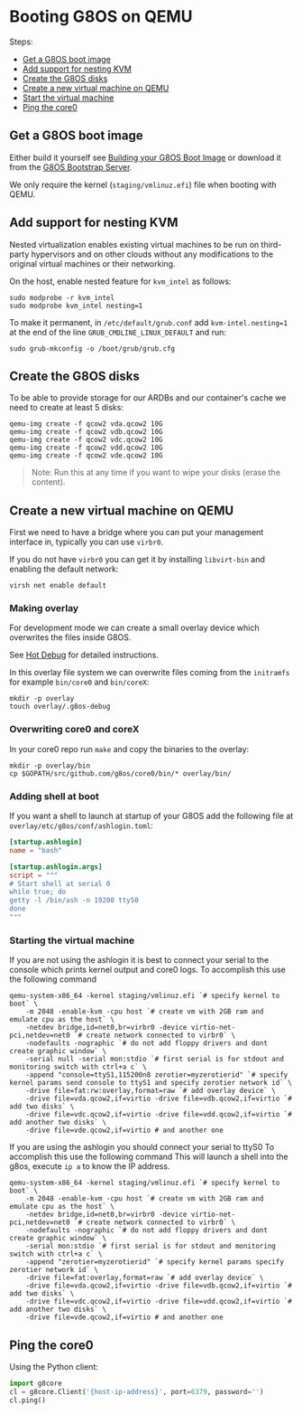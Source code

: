 # Booting G8OS on QEMU

Steps:

- [Get a G8OS boot image](#build-image)
- [Add support for nesting KVM](#nesting-kvm)
- [Create the G8OS disks](#create-disks)
- [Create a new virtual machine on QEMU](#create-vm)
- [Start the virtual machine](#start-vm)
- [Ping the core0](#ping-core0)


<a id="build-image"></a>
## Get a G8OS boot image

Either build it yourself see [Building your G8OS Boot Image](../building/building.md) or download it from the [G8OS Bootstrap Server](https://bootstrap.gig.tech/).

We only require the kernel (`staging/vmlinuz.efi`) file when booting with QEMU.

<a id="nesting-kvm"></a>
## Add support for nesting KVM

Nested virtualization enables existing virtual machines to be run on third-party hypervisors and on other clouds without any modifications to the original virtual machines or their networking.

On the host, enable nested feature for `kvm_intel` as follows:
```shell
sudo modprobe -r kvm_intel
sudo modprobe kvm_intel nesting=1
```

To make it permanent, in `/etc/default/grub.conf` add `kvm-intel.nesting=1` at the end of the line `GRUB_CMDLINE_LINUX_DEFAULT` and run:
```
sudo grub-mkconfig -o /boot/grub/grub.cfg
```

<a id="create-disks"></a>
## Create the G8OS disks

To be able to provide storage for our ARDBs and our container's cache we need to create at least 5 disks:

```shell
qemu-img create -f qcow2 vda.qcow2 10G
qemu-img create -f qcow2 vdb.qcow2 10G
qemu-img create -f qcow2 vdc.qcow2 10G
qemu-img create -f qcow2 vdd.qcow2 10G
qemu-img create -f qcow2 vde.qcow2 10G
```

> Note: Run this at any time if you want to wipe your disks (erase the content).

<a id="create-vm"></a>
## Create a new virtual machine on QEMU

First we need to have a bridge where you can put your management interface in, typically you can use `virbr0`.

If you do not have `virbr0` you can get it by installing `libvirt-bin` and enabling the default network:
```
virsh net enable default
```

### Making overlay

For development mode we can create a small overlay device which overwrites the files inside G8OS.

See [Hot Debug](https://github.com/g8os/initramfs/tree/1.1.0-alpha#hot-debug-inject-files-without-rebuilding-the-vmlinuz) for detailed instructions.

In this overlay file system we can overwrite files coming from the `initramfs` for example `bin/core0` and `bin/coreX`:

```shell
mkdir -p overlay
touch overlay/.g8os-debug
```

### Overwriting core0 and coreX

In your core0 repo run `make` and copy the binaries to the overlay:

```shell
mkdir -p overlay/bin
cp $GOPATH/src/github.com/g8os/core0/bin/* overlay/bin/
```

### Adding shell at boot

If you want a shell to launch at startup of your G8OS add the following file at `overlay/etc/g8os/conf/ashlogin.toml`:

```toml
[startup.ashlogin]
name = "bash"

[startup.ashlogin.args]
script = """
# Start shell at serial 0
while true; do
getty -l /bin/ash -n 19200 ttyS0
done
"""
```

### Starting the virtual machine

If you are not using the ashlogin it is best to connect your serial to the console which prints kernel output and core0 logs.
To accomplish this use the following command

```shell
qemu-system-x86_64 -kernel staging/vmlinuz.efi `# specify kernel to boot` \
    -m 2048 -enable-kvm -cpu host `# create vm with 2GB ram and emulate cpu as the host` \
    -netdev bridge,id=net0,br=virbr0 -device virtio-net-pci,netdev=net0 `# create network connected to virbr0` \
    -nodefaults -nographic `# do not add floppy drivers and dont create graphic window` \
    -serial null -serial mon:stdio `# first serial is for stdout and monitoring switch with ctrl+a c` \
    -append "console=ttyS1,115200n8 zerotier=myzerotierid" `# specify kernel params send console to ttyS1 and specify zerotier network id` \
    -drive file=fat:rw:overlay,format=raw `# add overlay device` \
    -drive file=vda.qcow2,if=virtio -drive file=vdb.qcow2,if=virtio `# add two disks` \
    -drive file=vdc.qcow2,if=virtio -drive file=vdd.qcow2,if=virtio `# add another two disks` \
    -drive file=vde.qcow2,if=virtio # and another one
```

If you are using the ashlogin you should connect your serial to ttyS0
To accomplish this use the following command
This will launch a shell into the g8os, execute `ip a` to know the IP address.

```shell
qemu-system-x86_64 -kernel staging/vmlinuz.efi `# specify kernel to boot` \
    -m 2048 -enable-kvm -cpu host `# create vm with 2GB ram and emulate cpu as the host` \
    -netdev bridge,id=net0,br=virbr0 -device virtio-net-pci,netdev=net0 `# create network connected to virbr0` \
    -nodefaults -nographic `# do not add floppy drivers and dont create graphic window` \
    -serial mon:stdio `# first serial is for stdout and monitoring switch with ctrl+a c` \
    -append "zerotier=myzerotierid" `# specify kernel params specify zerotier network id` \
    -drive file=fat:overlay,format=raw `# add overlay device` \
    -drive file=vda.qcow2,if=virtio -drive file=vdb.qcow2,if=virtio `# add two disks` \
    -drive file=vdc.qcow2,if=virtio -drive file=vdd.qcow2,if=virtio `# add another two disks` \
    -drive file=vde.qcow2,if=virtio # and another one
```


<a id="ping-core0"></a>
## Ping the core0

Using the Python client:

```python
import g8core
cl = g8core.Client('{host-ip-address}', port=6379, password='')
cl.ping()
```
